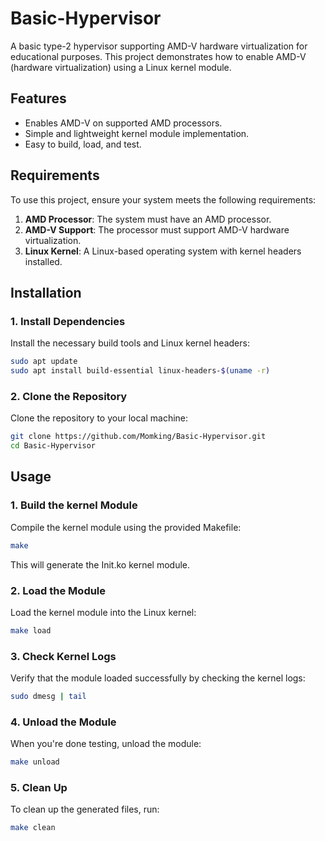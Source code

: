 # Basic-Hypervisor

A basic type-2 hypervisor supporting AMD-V hardware virtualization for educational purposes. This project demonstrates how to enable AMD-V (hardware virtualization) using a Linux kernel module.

## Features
- Enables AMD-V on supported AMD processors.
- Simple and lightweight kernel module implementation.
- Easy to build, load, and test.

## Requirements
To use this project, ensure your system meets the following requirements:
1. **AMD Processor**: The system must have an AMD processor.
2. **AMD-V Support**: The processor must support AMD-V hardware virtualization.
3. **Linux Kernel**: A Linux-based operating system with kernel headers installed.

## Installation

### 1. Install Dependencies
Install the necessary build tools and Linux kernel headers:
```bash
sudo apt update
sudo apt install build-essential linux-headers-$(uname -r)
```
### 2. Clone the Repository
Clone the repository to your local machine:
```bash
git clone https://github.com/Momking/Basic-Hypervisor.git
cd Basic-Hypervisor
```

## Usage

### 1. Build the kernel Module
Compile the kernel module using the provided Makefile:
```bash
make
```
This will generate the Init.ko kernel module.
### 2. Load the Module
Load the kernel module into the Linux kernel:
```bash
make load
```
### 3. Check Kernel Logs
Verify that the module loaded successfully by checking the kernel logs:
```bash
sudo dmesg | tail
```
### 4. Unload the Module
When you're done testing, unload the module:
```bash
make unload
```
### 5. Clean Up
To clean up the generated files, run: 
```bash
make clean
```